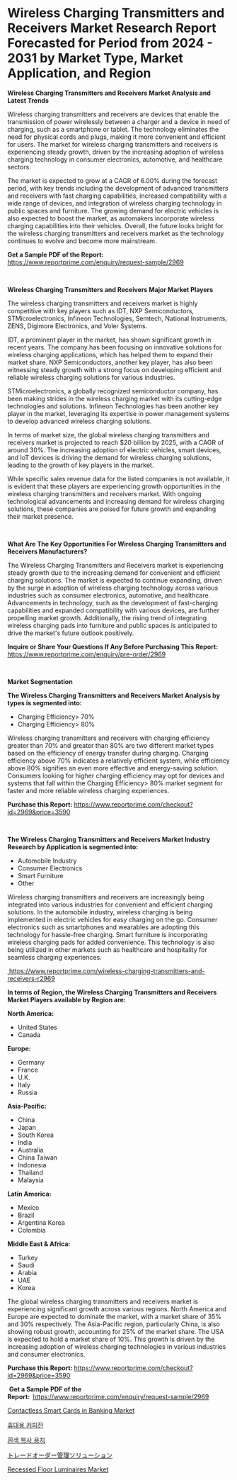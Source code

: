 <p><h1>Wireless Charging Transmitters and Receivers Market Research Report Forecasted for Period from 2024 -  2031 by Market Type, Market Application, and Region</h1></p><p><strong>Wireless Charging Transmitters and Receivers Market Analysis and Latest Trends</strong></p>
<p><p>Wireless charging transmitters and receivers are devices that enable the transmission of power wirelessly between a charger and a device in need of charging, such as a smartphone or tablet. The technology eliminates the need for physical cords and plugs, making it more convenient and efficient for users. The market for wireless charging transmitters and receivers is experiencing steady growth, driven by the increasing adoption of wireless charging technology in consumer electronics, automotive, and healthcare sectors.</p><p>The market is expected to grow at a CAGR of 6.00% during the forecast period, with key trends including the development of advanced transmitters and receivers with fast charging capabilities, increased compatibility with a wide range of devices, and integration of wireless charging technology in public spaces and furniture. The growing demand for electric vehicles is also expected to boost the market, as automakers incorporate wireless charging capabilities into their vehicles. Overall, the future looks bright for the wireless charging transmitters and receivers market as the technology continues to evolve and become more mainstream.</p></p>
<p><strong>Get a Sample PDF of the Report:&nbsp;</strong> <a href="https://www.reportprime.com/enquiry/request-sample/2969">https://www.reportprime.com/enquiry/request-sample/2969</a></p>
<p>&nbsp;</p>
<p><strong>Wireless Charging Transmitters and Receivers Major Market Players</strong></p>
<p><p>The wireless charging transmitters and receivers market is highly competitive with key players such as IDT, NXP Semiconductors, STMicroelectronics, Infineon Technologies, Semtech, National Instruments, ZENS, Digimore Electronics, and Voler Systems.</p><p>IDT, a prominent player in the market, has shown significant growth in recent years. The company has been focusing on innovative solutions for wireless charging applications, which has helped them to expand their market share. NXP Semiconductors, another key player, has also been witnessing steady growth with a strong focus on developing efficient and reliable wireless charging solutions for various industries.</p><p>STMicroelectronics, a globally recognized semiconductor company, has been making strides in the wireless charging market with its cutting-edge technologies and solutions. Infineon Technologies has been another key player in the market, leveraging its expertise in power management systems to develop advanced wireless charging solutions.</p><p>In terms of market size, the global wireless charging transmitters and receivers market is projected to reach $20 billion by 2025, with a CAGR of around 30%. The increasing adoption of electric vehicles, smart devices, and IoT devices is driving the demand for wireless charging solutions, leading to the growth of key players in the market.</p><p>While specific sales revenue data for the listed companies is not available, it is evident that these players are experiencing growth opportunities in the wireless charging transmitters and receivers market. With ongoing technological advancements and increasing demand for wireless charging solutions, these companies are poised for future growth and expanding their market presence.</p></p>
<p>&nbsp;</p>
<p><strong>What Are The Key Opportunities For Wireless Charging Transmitters and Receivers Manufacturers?</strong></p>
<p><p>The Wireless Charging Transmitters and Receivers market is experiencing steady growth due to the increasing demand for convenient and efficient charging solutions. The market is expected to continue expanding, driven by the surge in adoption of wireless charging technology across various industries such as consumer electronics, automotive, and healthcare. Advancements in technology, such as the development of fast-charging capabilities and expanded compatibility with various devices, are further propelling market growth. Additionally, the rising trend of integrating wireless charging pads into furniture and public spaces is anticipated to drive the market's future outlook positively.</p></p>
<p><strong>Inquire or Share Your Questions If Any Before Purchasing This Report:</strong> <a href="https://www.reportprime.com/enquiry/pre-order/2969">https://www.reportprime.com/enquiry/pre-order/2969</a></p>
<p>&nbsp;</p>
<p><strong>Market Segmentation</strong></p>
<p><strong>The Wireless Charging Transmitters and Receivers Market Analysis by types is segmented into:</strong></p>
<p><ul><li>Charging Efficiency> 70%</li><li>Charging Efficiency> 80%</li></ul></p>
<p><p>Wireless charging transmitters and receivers with charging efficiency greater than 70% and greater than 80% are two different market types based on the efficiency of energy transfer during charging. Charging efficiency above 70% indicates a relatively efficient system, while efficiency above 80% signifies an even more effective and energy-saving solution. Consumers looking for higher charging efficiency may opt for devices and systems that fall within the Charging Efficiency> 80% market segment for faster and more reliable wireless charging experiences.</p></p>
<p><strong>Purchase this Report:&nbsp;</strong><a href="https://www.reportprime.com/checkout?id=2969&price=3590">https://www.reportprime.com/checkout?id=2969&price=3590</a></p>
<p>&nbsp;</p>
<p><strong>The Wireless Charging Transmitters and Receivers Market Industry Research by Application is segmented into:</strong></p>
<p><ul><li>Automobile Industry</li><li>Consumer Electronics</li><li>Smart Furniture</li><li>Other</li></ul></p>
<p><p>Wireless charging transmitters and receivers are increasingly being integrated into various industries for convenient and efficient charging solutions. In the automobile industry, wireless charging is being implemented in electric vehicles for easy charging on the go. Consumer electronics such as smartphones and wearables are adopting this technology for hassle-free charging. Smart furniture is incorporating wireless charging pads for added convenience. This technology is also being utilized in other markets such as healthcare and hospitality for seamless charging experiences.</p></p>
<p><a href="https://www.reportprime.com/wireless-charging-transmitters-and-receivers-r2969">&nbsp;https://www.reportprime.com/wireless-charging-transmitters-and-receivers-r2969</a></p>
<p><strong>In terms of Region, the Wireless Charging Transmitters and Receivers Market Players available by Region are:</strong></p>
<p>
    <p> <strong> North America: </strong>
        <ul>
            <li>United States</li>
            <li>Canada</li>
        </ul>
        </p> 
    <p> <strong> Europe: </strong>
        <ul>
            <li>Germany</li>
            <li>France</li>
            <li>U.K.</li>
            <li>Italy</li>
            <li>Russia</li>
        </ul>
        </p> 
    <p> <strong> Asia-Pacific: </strong>
        <ul>
            <li>China</li>
            <li>Japan</li>
            <li>South Korea</li>
            <li>India</li>
            <li>Australia</li>
            <li>China Taiwan</li>
            <li>Indonesia</li>
            <li>Thailand</li>
            <li>Malaysia</li>
        </ul>
        </p> 
    <p> <strong> Latin America: </strong>
        <ul>
            <li>Mexico</li>
            <li>Brazil</li>
            <li>Argentina Korea</li>
            <li>Colombia</li>
        </ul>
        </p> 
    <p> <strong> Middle East & Africa: </strong>
        <ul>
            <li>Turkey</li>
            <li>Saudi</li>
            <li>Arabia</li>
            <li>UAE</li>
            <li>Korea</li>
        </ul>
    </p>
    </p>
<p><p>The global wireless charging transmitters and receivers market is experiencing significant growth across various regions. North America and Europe are expected to dominate the market, with a market share of 35% and 30% respectively. The Asia-Pacific region, particularly China, is also showing robust growth, accounting for 25% of the market share. The USA is expected to hold a market share of 10%. This growth is driven by the increasing adoption of wireless charging technologies in various industries and consumer electronics.</p></p>
<p><strong>Purchase this Report: </strong><a href="https://www.reportprime.com/checkout?id=2969&price=3590">https://www.reportprime.com/checkout?id=2969&price=3590</a></p>
<p>&nbsp;<strong>Get a Sample PDF of the Report:&nbsp;&nbsp;</strong><a href="https://www.reportprime.com/enquiry/request-sample/2969">https://www.reportprime.com/enquiry/request-sample/2969</a></p>
<p><strong></strong></p>
<p><p><a href="https://github.com/biheemgalvinlouises6hokrh3h/Market-Research-Report-List-2/blob/main/contactless-smart-cards-in-banking-market.md">Contactless Smart Cards in Banking Market</a></p><p><a href="https://github.com/anton65482023/Market-Research-Report-List-1/blob/main/351246769492.md">휴대용 커피잔</a></p><p><a href="https://github.com/Gregost89076vddcv/Market-Research-Report-List-1/blob/main/149717969493.md">흰색 복사 용지</a></p><p><a href="https://github.com/dadanedu33/Market-Research-Report-List-1/blob/main/380955172630.md">トレードオーダー管理ソリューション</a></p><p><a href="https://issuu.com/reportprime-2/docs/recessed-floor-luminaires-market-size-2030.pptx">Recessed Floor Luminaires Market</a></p></p>
